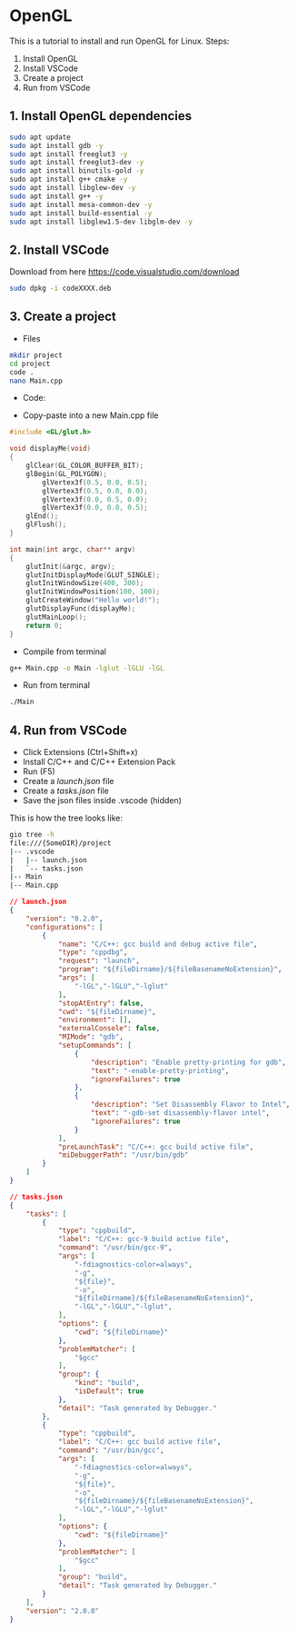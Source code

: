 # OpenGL

This is a tutorial to install and run OpenGL for Linux. Steps:

1. Install OpenGL
2. Install VSCode
3. Create a project
4. Run from VSCode

## 1. Install OpenGL dependencies

```bash
sudo apt update  
sudo apt install gdb -y
sudo apt install freeglut3 -y
sudo apt install freeglut3-dev -y 
sudo apt install binutils-gold -y 
sudo apt install g++ cmake -y 
sudo apt install libglew-dev -y 
sudo apt install g++ -y 
sudo apt install mesa-common-dev -y 
sudo apt install build-essential -y 
sudo apt install libglew1.5-dev libglm-dev -y 
```

## 2. Install VSCode

Download from here https://code.visualstudio.com/download

```bash
sudo dpkg -i codeXXXX.deb
```

## 3. Create a project
* Files
```bash
mkdir project
cd project
code .
nano Main.cpp
```
* Code: 
- Copy-paste into a new Main.cpp file
```c++
#include <GL/glut.h>

void displayMe(void)
{
    glClear(GL_COLOR_BUFFER_BIT);
    glBegin(GL_POLYGON);
        glVertex3f(0.5, 0.0, 0.5);
        glVertex3f(0.5, 0.0, 0.0);
        glVertex3f(0.0, 0.5, 0.0);
        glVertex3f(0.0, 0.0, 0.5);
    glEnd();
    glFlush();
}

int main(int argc, char** argv)
{
    glutInit(&argc, argv);
    glutInitDisplayMode(GLUT_SINGLE);
    glutInitWindowSize(400, 300);
    glutInitWindowPosition(100, 100);
    glutCreateWindow("Hello world!");
    glutDisplayFunc(displayMe);
    glutMainLoop();
    return 0;
}
```
* Compile from terminal
```bash
g++ Main.cpp -o Main -lglut -lGLU -lGL
```
* Run from terminal
```bash
./Main
```
## 4. Run from VSCode

- Click Extensions (Ctrl+Shift+x)
- Install C/C++ and C/C++ Extension Pack
- Run (F5)
- Create a _launch.json_ file
- Create a _tasks.json_ file
- Save the json files inside .vscode (hidden)

This is how the tree looks like:
```bash
gio tree -h
file:///{SomeDIR}/project
|-- .vscode
|   |-- launch.json
|   `-- tasks.json
|-- Main
|-- Main.cpp
```

```json
// launch.json
{
    "version": "0.2.0",
    "configurations": [
        {
            "name": "C/C++: gcc build and debug active file",
            "type": "cppdbg",
            "request": "launch",
            "program": "${fileDirname}/${fileBasenameNoExtension}",
            "args": [
                "-lGL","-lGLU","-lglut"
            ],
            "stopAtEntry": false,
            "cwd": "${fileDirname}",
            "environment": [],
            "externalConsole": false,
            "MIMode": "gdb",
            "setupCommands": [
                {
                    "description": "Enable pretty-printing for gdb",
                    "text": "-enable-pretty-printing",
                    "ignoreFailures": true
                },
                {
                    "description": "Set Disassembly Flavor to Intel",
                    "text": "-gdb-set disassembly-flavor intel",
                    "ignoreFailures": true
                }
            ],
            "preLaunchTask": "C/C++: gcc build active file",
            "miDebuggerPath": "/usr/bin/gdb"
        }
    ]
}
```

```json
// tasks.json
{
    "tasks": [
        {
            "type": "cppbuild",
            "label": "C/C++: gcc-9 build active file",
            "command": "/usr/bin/gcc-9",
            "args": [
                "-fdiagnostics-color=always",
                "-g",
                "${file}",
                "-o",
                "${fileDirname}/${fileBasenameNoExtension}",
                "-lGL","-lGLU","-lglut",
            ],
            "options": {
                "cwd": "${fileDirname}"
            },
            "problemMatcher": [
                "$gcc"
            ],
            "group": {
                "kind": "build",
                "isDefault": true
            },
            "detail": "Task generated by Debugger."
        },
        {
            "type": "cppbuild",
            "label": "C/C++: gcc build active file",
            "command": "/usr/bin/gcc",
            "args": [
                "-fdiagnostics-color=always",
                "-g",
                "${file}",
                "-o",
                "${fileDirname}/${fileBasenameNoExtension}",
                "-lGL","-lGLU","-lglut"
            ],
            "options": {
                "cwd": "${fileDirname}"
            },
            "problemMatcher": [
                "$gcc"
            ],
            "group": "build",
            "detail": "Task generated by Debugger."
        }
    ],
    "version": "2.0.0"
}
```


